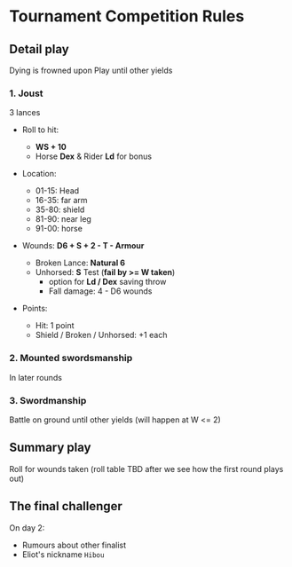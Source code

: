 # Tournament Competition Rules

## Detail play

Dying is frowned upon
Play until other yields

### 1. Joust

3 lances

- Roll to hit:
  - **WS + 10**
  - Horse **Dex** & Rider **Ld** for bonus

- Location:
  - 01-15: Head
  - 16-35: far arm
  - 35-80: shield
  - 81-90: near leg
  - 91-00: horse

- Wounds: **D6 + S + 2 - T - Armour**
  - Broken Lance: **Natural 6**
  - Unhorsed: **S** Test (**fail by >= W taken**)
    - option for **Ld / Dex** saving throw
    - Fall damage: 4 - D6 wounds

- Points:
  - Hit: 1 point
  - Shield / Broken / Unhorsed: +1 each

### 2. Mounted swordsmanship

In later rounds

### 3. Swordmanship

Battle on ground until other yields (will happen at W <= 2)

## Summary play

Roll for wounds taken (roll table TBD after we see how the first round plays out)

## The final challenger

On day 2:

- Rumours about other finalist
- Eliot's nickname `Hibou`
